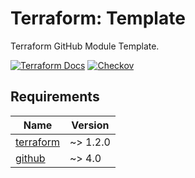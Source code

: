 <!-- BEGIN_TF_DOCS -->
# Terraform: Template

Terraform GitHub Module Template.

[![Terraform Docs](https://github.com/fr-platform/terraform-github-template/actions/workflows/terraform-docs.yml/badge.svg)](https://github.com/fr-platform/terraform-github-template/actions/workflows/terraform-docs.yml)
[![Checkov](https://github.com/fr-platform/terraform-github-template/actions/workflows/checkov.yml/badge.svg)](https://github.com/fr-platform/terraform-github-template/actions/workflows/checkov.yml)

## Requirements

| Name | Version |
|------|---------|
| <a name="requirement_terraform"></a> [terraform](#requirement\_terraform) | ~> 1.2.0 |
| <a name="requirement_github"></a> [github](#requirement\_github) | ~> 4.0 |
<!-- END_TF_DOCS -->